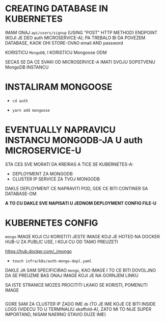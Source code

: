 # CREATING DATABASE IN KUBERNETES

IMAM ONAJ `api/users/signup` (USING "POST" HTTP METHOD) ENDPOINT (KOJI JE DEO auth MICROSERVICE-A); PA TREBALO BI DA POVEZEM DATABASE, KAOK OHI STORE-OVAO email AND password

KORISTICU `MongoDB`, I KORISTICU Mongoose ODM

SECAS SE DA CE SVAKI OD MICROSERVICE-A IMATI SVOJU SOPSTVENU MongoDB INSTANCU

# INSTALIRAM MONGOOSE

- `cd auth`

- `yarn add mongoose`

# EVENTUALLY NAPRAVICU INSTANCU MONGODB-JA U auth MICROSERVICE-U

STA CES SVE MORATI DA KREIRAS A TICE SE KUBERNETES-A:

- DEPLOYMENT ZA MONGODB
- CLUSTER IP SERVICE ZA TVOJ MONGODB

DAKLE DEPLOYMENT CE NAPRAVITI POD, GDE CE BITI CONTINER SA DATABASE-OM

**A TO CU DAKLE SVE NAPISATI U JEDNOM DEPLOYMENT CONFIG FILE-U**

# KUBERNETES CONFIG

`mongo` IMAGE KOJI CU KORISTITI JESTE IMAGE KOJI JE HOTED NA DOCKER HUB-U ZA PUBLIC USE, I KOJI CU OD TAMO PREUZETI

<https://hub.docker.com/_/mongo>

- `touch infra/k8s/auth-mongo-depl.yaml`

DAKLE JA SAM SPECIFICIRAO `mongo`, KAO IMAGE I TO CE BITI DOVOLJNO DA SE PREUZME BAS ONAJ IMAGE KOJI JE NA GORNJEM LINKU

SA ISTE STRANICE MOZES PROCITITI LKAKO SE KORISTI, POMENUTI IMAGE

```yaml

```

GORE SAM ZA CLUSTER IP ZADO IME `db` (TO JE IME KOJE CE BITI INSIDE LOGS (VIDECU TO U TERMINALIU skaffold-A), ZATO MI TO NIJE SUPER IMPORTAND, NISAM NAERNO STAVIO DUZE IME)
